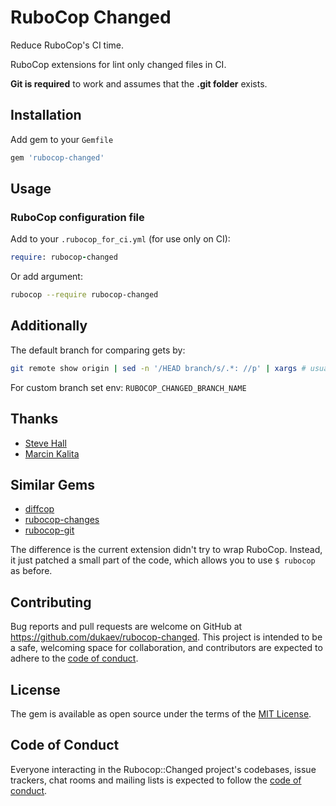 # RuboCop Changed

Reduce RuboCop's CI time.

RuboCop extensions for lint only changed files in CI.

**Git is required** to work and assumes that the **.git folder** exists.

## Installation

Add gem to your `Gemfile`
```ruby
gem 'rubocop-changed'
```

## Usage

### RuboCop configuration file

Add to your `.rubocop_for_ci.yml` (for use only on CI):

```ruby
require: rubocop-changed
```

Or add argument:
```bash
rubocop --require rubocop-changed
```

## Additionally

The default branch for comparing gets by:
```bash
git remote show origin | sed -n '/HEAD branch/s/.*: //p' | xargs # usually it's main or master
```
For custom branch set env:  `RUBOCOP_CHANGED_BRANCH_NAME`

## Thanks
- [Steve Hall](https://github.com/sh41)
- [Marcin Kalita](https://github.com/rubyconvict)

## Similar Gems

- [diffcop](https://github.com/yohira0616/diffcop)
- [rubocop-changes](https://github.com/fcsonline/rubocop-changes)
- [rubocop-git](https://github.com/m4i/rubocop-git)

The difference is the current extension didn't try to wrap RuboCop.
Instead, it just patched a small part of the code, which allows you to use `$ rubocop` as before.

## Contributing

Bug reports and pull requests are welcome on GitHub at https://github.com/dukaev/rubocop-changed. This project is intended to be a safe, welcoming space for collaboration, and contributors are expected to adhere to the [code of conduct](https://github.com/dukaev/rubocop-changed/blob/master/CODE_OF_CONDUCT.md).

## License

The gem is available as open source under the terms of the [MIT License](https://opensource.org/licenses/MIT).

## Code of Conduct

Everyone interacting in the Rubocop::Changed project's codebases, issue trackers, chat rooms and mailing lists is expected to follow the [code of conduct](https://github.com/dukaev/rubocop-changed/blob/master/CODE_OF_CONDUCT.md).
